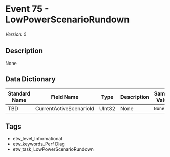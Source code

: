 # Event 75 - LowPowerScenarioRundown
###### Version: 0

## Description
None

## Data Dictionary
|Standard Name|Field Name|Type|Description|Sample Value|
|---|---|---|---|---|
|TBD|CurrentActiveScenarioId|UInt32|None|`None`|

## Tags
* etw_level_Informational
* etw_keywords_Perf Diag
* etw_task_LowPowerScenarioRundown